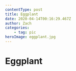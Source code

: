 ```yaml
---
contentType: post
title: Eggplant
date: 2020-04-14T00:16:29.467Z
author: Zach
categories:
	- tag: pic
heroImage: eggplant.jpg
---
```


# Eggplant
